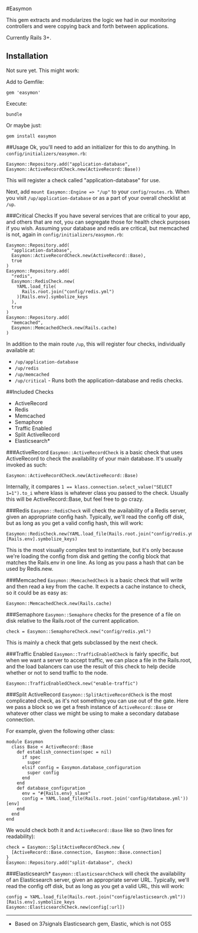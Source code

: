 #Easymon

This gem extracts and modularizes the logic we had in our monitoring controllers
and were copying back and forth between applications.

Currently Rails 3+.


## Installation

Not sure yet. This might work:

Add to Gemfile:

    gem 'easymon'

Execute:

    bundle

Or maybe just:

    gem install easymon

##Usage
Ok, you'll need to add an initializer for this to do anything. In 
`config/initializers/easymon.rb`:

    Easymon::Repository.add("application-database", Easymon::ActiveRecordCheck.new(ActiveRecord::Base))
This will register a check called "application-database" for use.

Next, add `mount Easymon::Engine => "/up"` to your `config/routes.rb`.
When you visit `/up/application-database` or as a part of your overall 
checklist at `/up`.

###Critical Checks
If you have several services that are critical to your app, and others that
are not, you can segregate those for health check purposes if you wish.  Assuming
your database and redis are critical, but memcached is not, again in
`config/initializers/easymon.rb`:

    Easymon::Repository.add(
      "application-database", 
      Easymon::ActiveRecordCheck.new(ActiveRecord::Base), 
      true
    )
    Easymon::Repository.add(
      "redis", 
      Easymon::RedisCheck.new(
        YAML.load_file(
          Rails.root.join("config/redis.yml")
        )[Rails.env].symbolize_keys
      ), 
      true
    )
    Easymon::Repository.add(
      "memcached", 
      Easymon::MemcachedCheck.new(Rails.cache)
    )
In addition to the main route `/up`, this will register four checks, individually
available at:
 * `/up/application-database`
 * `/up/redis`
 * `/up/memcached`
 * `/up/critical` - Runs both the application-database and redis checks.
 

##Included Checks

 * ActiveRecord
 * Redis
 * Memcached
 * Semaphore
 * Traffic Enabled
 * Split ActiveRecord
 * Elasticsearch*
 
###ActiveRecord
`Easymon::ActiveRecordCheck` is a basic check that uses ActiveRecord to check the
availability of your main database.  It's usually invoked as such:

    Easymon::ActiveRecordCheck.new(ActiveRecord::Base)

Internally, it compares `1 == klass.connection.select_value("SELECT 1=1").to_i`
where klass is whatever class you passed to the check.  Usually this will be 
ActiveRecord::Base, but feel free to go crazy.

###Redis
`Easymon::RedisCheck` will check the availability of a Redis server, given an
appropriate config hash.  Typically, we'll read the config off disk, but as long
as you get a valid config hash, this will work:

    Easymon::RedisCheck.new(YAML.load_file(Rails.root.join("config/redis.yml"))[Rails.env].symbolize_keys)

This is the most visually complex test to instantiate, but it's only because we're
loading the config from disk and getting the config block that matches the Rails.env
in one line.  As long as you pass a hash that can be used by Redis.new.

###Memcached
`Easymon::MemcachedCheck` is a basic check that will write and then read a key
from the cache.  It expects a cache instance to check, so it could be as easy as:

    Easymon::MemcachedCheck.new(Rails.cache)

###Semaphore
`Easymon::Semaphore` checks for the presence of a file on disk relative to the 
Rails.root of the current application.

    check = Easymon::SemaphoreCheck.new("config/redis.yml")
This is mainly a check that gets subclassed by the next check.

###Traffic Enabled
`Easymon::TrafficEnabledCheck` is fairly specific, but when we want a server to
accept traffic, we can place a file in the Rails.root, and the load balancers 
can use the result of this check to help decide whether or not to send traffic to
the node.

    Easymon::TrafficEnabledCheck.new("enable-traffic")

###Split ActiveRecord
`Easymon::SplitActiveRecordCheck` is the most complicated check, as it's not
something you can use out of the gate. Here we pass a block so we get a fresh 
instance of `ActiveRecord::Base` or whatever other class we might be using to make
a secondary database connection.

For example, given the following other class:

    module Easymon
      class Base < ActiveRecord::Base
        def establish_connection(spec = nil)
          if spec
            super
          elsif config = Easymon.database_configuration
            super config
          end
        end
        def database_configuration
          env = "#{Rails.env}_slave"
          config = YAML.load_file(Rails.root.join('config/database.yml'))[env]
        end
      end
    end

We would check both it and `ActiveRecord::Base` like so (two lines for readability):

    check = Easymon::SplitActiveRecordCheck.new {
      [ActiveRecord::Base.connection, Easymon::Base.connection] 
    }
    Easymon::Repository.add("split-database", check)

###Elasticsearch*
`Easymon::ElasticsearchCheck` will check the availability of an Elasticsearch 
server, given an appropriate server URL.  Typically, we'll read the config off 
disk, but as long as you get a valid URL, this will work:

    config = YAML.load_file(Rails.root.join("config/elasticsearch.yml"))[Rails.env].symbolize_keys
    Easymon::ElasticsearchCheck.new(config[:url])

***
* Based on 37signals Elasticsearch gem, Elastic, which is not OSS